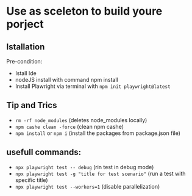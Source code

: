 # <Template-project>

# Use as sceleton to build youre porject

## Istallation

Pre-condition:
- Istall Ide
- nodeJS install with command npm install
- Install Plawright via terminal with  `npm init playwright@latest`

## Tip and Trics
- `rm -rf node_modules` (deletes node_modules locally)
- `npm cashe clean -force` (clean npm cashe)
- `npm install` or `npm i` (install the packages from package.json file)

## usefull commands:

- `npx playwright test -- debug` (rin test in debug mode)
- `npx playwright test -g "title for test scenario"` (run a test with specific title)
- `npx playwright test --workers=1` (disable parallelization)